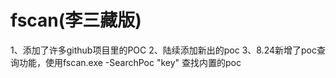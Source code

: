 # fscan(李三藏版)

1、添加了许多github项目里的POC
2、陆续添加新出的poc
3、8.24新增了poc查询功能，使用fscan.exe -SearchPoc "key" 查找内置的poc

